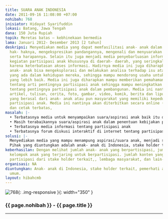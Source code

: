 ```yaml
---
title: SUARA ANAK INDONESIA
date: 2011-09-16 11:08:00 +07:00
nohibah: 768
inisiator: Hidayat Syarifuddin
lokasi: Batang, Jawa Tengah
dana: 150 Juta Rupiah
topik: Meretas batas – kebhinekaan bermedia
lama: Januari 2012- Desember 2013 [2 tahun]
deskripsi: Menyediakan media yang dapat memfasilitasi anak- anak dalam menyuarakan
  hak- haknya, mengekspresikan pandangannya, mengenali dan menyuarakan permasalahan
  serta harapannya. Selain itu juga menjadi media penyebarluasan informasi tentang
  kegiatan partisipasi anak khususnya di daerah- daerah, yang seringkali tidak tersampaikan
  karena keterbatasan akses informasi. Hadirnya media ini juga diharapkan mampu mendorong
  anak- anak bisa mengeksplorasi dan melakukan analisa terhadap isu atau permasalahan
  yang ada dalam kehidupan mereka, sehingga mampu mendorong usaha untuk perubahan
  yang lebih baik. Media ini juga diharapkan mampu memberikan pemahaman kepada masyarakat
  tentang arti pentingnya partisipasi anak sehingga mampu meningkatkan kesadaran masyarakat
  tentang pentingnya partisipasi anak dalam pembangunan. Media ini nantinya akan berisi
  artikel, tulisan, cerita, foto, gambar, video, komik, berita dan liputan baik itu
  yang berasal dari anak- anak atau pun masyarakat yang memiliki kepedulian terhadap
  partisipasi anak. Media ini nantinya akan diterbitkan secara online (web/facebook/twitter)
  dan cetak terbatas,
masalah: |-
  • Terbatasnya media untuk menyampaikan suara/aspirasi anak baik itu di dearah maupun dalam lingkup nasional.
  • Masih terabaikannya suara/aspirasi anak dalam penentuan kebijakan publik
  • Terbatasnya media informasi tentang partisipasi anak
  • Terbatasnya forum diskusi interaktif di internet tentang partisipasi anak • Belum kuatnya jejaring antar kelompok- kelompok anak serta di tingkat nasional dan daerah,sehingga sering terjadi kesenjangan informasi antar daerah
solusi: |-
  Menyediakan media yang mampu menampung aspirasi/suara anak, menjadi sumber informasi tentang partisipasi anak, khusunya kegiatan- kegiatan kelompok- kelompok anak di daerah, menyediakan ruang diskusi bagi anak maupun masyarakat yang peduli tentang hak- hak anak. Mengaktifkan jejaring antar kelompok- kelompok anak di daerah dan nasional. Meberikan pelatihan terbatas tentang media dan internet bagi kelompok- kelompok anak yang membutuhkan.
  Pihak yang diuntungkan adalah anak- anak di Indonesia, stake holder terkait, pemerhati anak, masyarakat umum.
keberhasilan: Dengan melihat jumlah anak- anak yang berpartisipasi, jumlah kelompok-
  kelompok anak yang terjaring untuk berpartisipasi. jumlah konten yang masuk, jumlah
  partisipasi dari stake holder terkait,, lembaga masyarakat, dan lain- lain.
organisasi: NA
diuntungkan: Anak- anak di Indonesia, stake holder terkait, pemerhati anak, masyarakat
  umum.
layout: hibahcmb
---
```


![768](/static/img/hibahcmb/768.png){: .img-responsive }{: width="350" }

### {{ page.nohibah }} - {{ page.title }}

---
